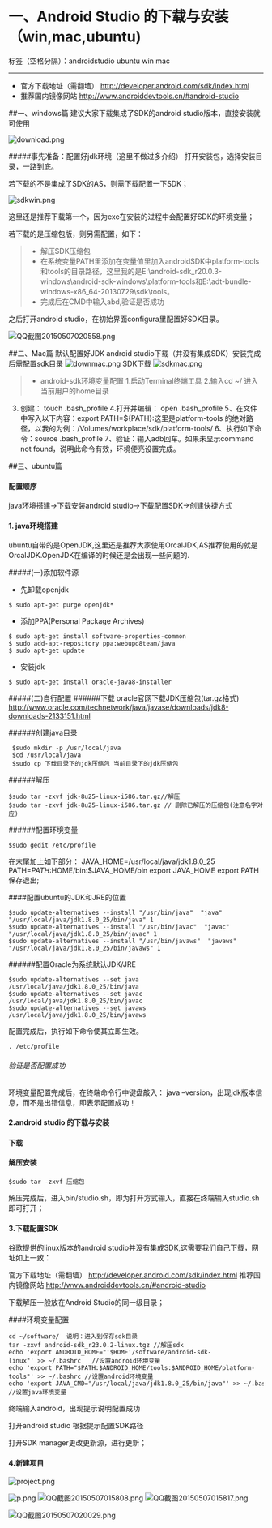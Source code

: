 # 一、Android Studio 的下载与安装（win,mac,ubuntu)

标签（空格分隔）：androidstudio ubuntu win mac

---


* 官方下载地址（需翻墙）
http://developer.android.com/sdk/index.html
* 推荐国内镜像网站
http://www.androiddevtools.cn/#android-studio

##一、windows篇
建议大家下载集成了SDK的android studio版本，直接安装就可使用

![download.png](images\download.png)

#####事先准备：配置好jdk环境（这里不做过多介绍）
打开安装包，选择安装目录，一路到底。

若下载的不是集成了SDK的AS，则需下载配置一下SDK；


![sdkwin.png](images\sdkwin.png)

这里还是推荐下载第一个，因为exe在安装的过程中会配置好SDK的环境变量；

若下载的是压缩包版，则另需配置，如下：
>* 解压SDK压缩包
>* 在系统变量PATH里添加在变量值里加入androidSDK中platform-tools和tools的目录路径，这里我的是E:\android-sdk_r20.0.3-windows\android-sdk-windows\platform-tools和E:\adt-bundle-windows-x86_64-20130729\sdk\tools。
>* 完成后在CMD中输入abd,验证是否成功

之后打开android studio，在初始界面configura里配置好SDK目录。

![QQ截图20150507020558.png](images\QQ截图20150507020558.png)


##二、Mac篇
默认配置好JDK
android studio下载（并没有集成SDK）安装完成后需配置sdk目录
![downmac.png](images\downmac.png)
SDK下载
![sdkmac.png](images\sdkmac.png)
>* android-sdk环境变量配置
>1.启动Terminal终端工具
2.输入cd ~/ 进入当前用户的home目录

3. 创建：
touch .bash_profile
4.打开并编辑：
open .bash_profile
5、在文件中写入以下内容：export PATH=${PATH}:这里是platform-tools 的绝对路径，以我的为例：/Volumes/workplace/sdk/platform-tools/
6、执行如下命令：source .bash_profile 
7、验证：输入adb回车。如果未显示command not found，说明此命令有效，环境便亮设置完成。


##三、ubuntu篇
#### 配置顺序
java环境搭建->下载安装android studio->下载配置SDK->创建快捷方式



#### 1. java环境搭建
   ubuntu自带的是OpenJDK,这里还是推荐大家使用OrcalJDK,AS推荐使用的就是OrcalJDK.OpenJDK在编译的时候还是会出现一些问题的.
   
   
#####(一)添加软件源
* 先卸载openjdk
```shell
$ sudo apt-get purge openjdk* 
```
* 添加PPA(Personal Package Archives)
```shell
$ sudo apt-get install software-properties-common
$ sudo add-apt-repository ppa:webupd8team/java
$ sudo apt-get update
```
* 安装jdk
```shell
$ sudo apt-get install oracle-java8-installer
```


#####(二)自行配置
######下载
oracle官网下载JDK压缩包(tar.gz格式)
http://www.oracle.com/technetwork/java/javase/downloads/jdk8-downloads-2133151.html


######创建java目录
 
```shell
 $sudo mkdir -p /usr/local/java
 $cd /usr/local/java 
 $sudo cp 下载目录下的jdk压缩包 当前目录下的jdk压缩包 
```
######解压
```shell
$sudo tar -zxvf jdk-8u25-linux-i586.tar.gz//解压
$sudo tar -zxvf jdk-8u25-linux-i586.tar.gz // 删除已解压的压缩包(注意名字对应) 
```

######配置环境变量
```shell
$sudo gedit /etc/profile 
```
在末尾加上如下部分：
JAVA_HOME=/usr/local/java/jdk1.8.0_25
PATH=$PATH:$HOME/bin:$JAVA_HOME/bin export 
JAVA_HOME export PATH 
保存退出;

####配置ubuntu的JDK和JRE的位置 
    
```shell
$sudo update-alternatives --install "/usr/bin/java"  "java" "/usr/local/java/jdk1.8.0_25/bin/java" 1
$sudo update-alternatives --install "/usr/bin/javac"  "javac" "/usr/local/java/jdk1.8.0_25/bin/javac" 1  
$sudo update-alternatives --install "/usr/bin/javaws"  "javaws" "/usr/local/java/jdk1.8.0_25/bin/javaws" 1
```
######配置Oracle为系统默认JDK/JRE 
```shell
$sudo update-alternatives --set java /usr/local/java/jdk1.8.0_25/bin/java 
$sudo update-alternatives --set javac /usr/local/java/jdk1.8.0_25/bin/javac 
$sudo update-alternatives --set javaws /usr/local/java/jdk1.8.0_25/bin/javaws
```
配置完成后，执行如下命令使其立即生效。 
```
. /etc/profile 
```
###### 验证是否配置成功
环境变量配置完成后，在终端命令行中键盘敲入： java –version，出现jdk版本信息，而不是出错信息，即表示配置成功！ 



#### 2.android studio 的下载与安装

#### 下载

#### 解压安装
```shell
$sudo tar -zxvf 压缩包
```
解压完成后，进入bin/studio.sh，即为打开方式输入，直接在终端输入studio.sh即可打开；



#### 3.下载配置SDK
谷歌提供的linux版本的android studio并没有集成SDK,这需要我们自己下载，网址如上一致：

官方下载地址（需翻墙）
http://developer.android.com/sdk/index.html
推荐国内镜像网站
http://www.androiddevtools.cn/#android-studio

下载解压一般放在Android Studio的同一级目录；


####环境变量配置
```shell
cd ~/software/  说明：进入到保存sdk目录 
tar -zxvf android-sdk_r23.0.2-linux.tgz //解压sdk 
echo 'export ANDROID_HOME="'$HOME'/software/android-sdk-linux"' >> ~/.bashrc   //设置android环境变量 
echo 'export PATH="$PATH:$ANDROID_HOME/tools:$ANDROID_HOME/platform-tools"' >> ~/.bashrc //设置android环境变量 
echo 'export JAVA_CMD="/usr/local/java/jdk1.8.0_25/bin/java"' >> ~/.bashrc //设置java环境变量
```
终端输入android，出现提示说明配置成功

打开android studio 根据提示配置SDK路径


打开SDK manager更改更新源，进行更新；

#### 4.新建项目

![project.png](images\project.png)



![p.png](images\p.png)
![QQ截图20150507015808.png](images\QQ截图20150507015808.png)
![QQ截图20150507015817.png](images\QQ截图20150507015817.png)


![QQ截图20150507020029.png](images\QQ截图20150507020029.png)

